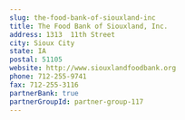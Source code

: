 ```yaml
---
slug: the-food-bank-of-siouxland-inc
title: The Food Bank of Siouxland, Inc.
address: 1313  11th Street
city: Sioux City
state: IA
postal: 51105
website: http://www.siouxlandfoodbank.org
phone: 712-255-9741
fax: 712-255-3116
partnerBank: true
partnerGroupId: partner-group-117
---
```

